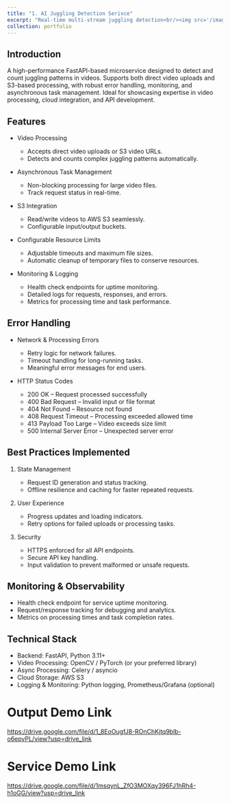 ```yaml
---
title: "1. AI Juggling Detection Serivce"
excerpt: "Real-time multi-stream juggling detection<br/><img src='/images/proj-1.png' >"
collection: portfolio
---
```


## Introduction
A high-performance FastAPI-based microservice designed to detect and count juggling patterns in videos. Supports both direct video uploads and S3-based processing, with robust error handling, monitoring, and asynchronous task management. Ideal for showcasing expertise in video processing, cloud integration, and API development.

## Features
* Video Processing
    * Accepts direct video uploads or S3 video URLs.
    * Detects and counts complex juggling patterns automatically.

* Asynchronous Task Management
    * Non-blocking processing for large video files.
    * Track request status in real-time.

* S3 Integration
    * Read/write videos to AWS S3 seamlessly.
    * Configurable input/output buckets.

* Configurable Resource Limits
    * Adjustable timeouts and maximum file sizes.
    * Automatic cleanup of temporary files to conserve resources.

* Monitoring & Logging
    * Health check endpoints for uptime monitoring.
    * Detailed logs for requests, responses, and errors.
    * Metrics for processing time and task performance.

## Error Handling
* Network & Processing Errors
    * Retry logic for network failures.
    * Timeout handling for long-running tasks.
    * Meaningful error messages for end users.

* HTTP Status Codes
    * 200 OK – Request processed successfully
    * 400 Bad Request – Invalid input or file format
    * 404 Not Found – Resource not found
    * 408 Request Timeout – Processing exceeded allowed time
    * 413 Payload Too Large – Video exceeds size limit
    * 500 Internal Server Error – Unexpected server error

## Best Practices Implemented
1. State Management
    * Request ID generation and status tracking.
    * Offline resilience and caching for faster repeated requests.

2. User Experience
    * Progress updates and loading indicators.
    * Retry options for failed uploads or processing tasks.

3. Security
    * HTTPS enforced for all API endpoints.
    * Secure API key handling.
    * Input validation to prevent malformed or unsafe requests.

## Monitoring & Observability
* Health check endpoint for service uptime monitoring.
* Request/response tracking for debugging and analytics.
* Metrics on processing times and task completion rates.

## Technical Stack
* Backend: FastAPI, Python 3.11+
* Video Processing: OpenCV / PyTorch (or your preferred library)
* Async Processing: Celery / asyncio
* Cloud Storage: AWS S3
* Logging & Monitoring: Python logging, Prometheus/Grafana (optional)


# Output Demo Link
https://drive.google.com/file/d/1_8EoOugfJ8-ROnChKjtq9blb-o6epvPL/view?usp=drive_link

# Service Demo Link
https://drive.google.com/file/d/1msqynL_ZfO3MOXqy396FJ1hRh4-h1oGG/view?usp=drive_link